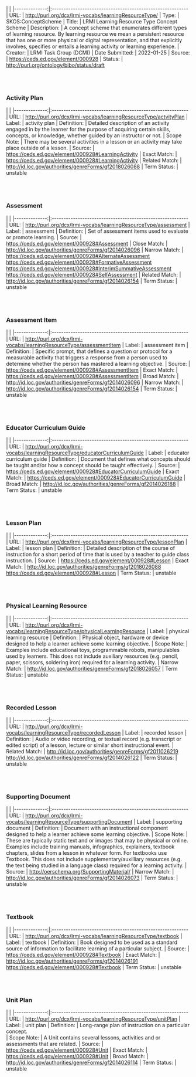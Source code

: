
|               |
|--------------:|:----------------------------------------------------------
| URL:    | http://purl.org/dcx/lrmi-vocabs/learningResourceType/ 
| Type:   | SKOS:ConceptScheme 
| Title: | LRMI Learning Resource Type Concept Scheme 
| Description: | A concept scheme that enumerates different types of learning resource. By learning resource we mean a persistent resource that has one or more physical or digital representation, and that explicitly involves, specifies or entails a learning activity or learning experience. 
| Creator: | LRMI Task Group (DCMI) 
| Date Submitted: | 2022-01-25 
| Source: | https://ceds.ed.gov/element/000928 
| Status: | http://purl.org/ontology/bibo/status/draft 

<br /><br />

### <a id="activityPlan" /> Activity Plan 

|               |
|--------------:|:----------------------------------------------------------
| URL:    | http://purl.org/dcx/lrmi-vocabs/learningResourceType/actvityPlan
| Label: | activity plan 
| Definition: | Detailed description of an activity engaged in by the learner for the purpose of acquiring certain skills, concepts, or knowledge, whether guided by an instructor or not. 
| Scope Note: | There may be several activities in a lesson or an activity may take place outside of a lesson. 
| Source: | https://ceds.ed.gov/element/000928#LearningActivity 
| Exact Match: | https://ceds.ed.gov/element/000928#LearningActivity 
| Related Match: | http://id.loc.gov/authorities/genreForms/gf2018026088 
| Term Status: | unstable 

<br /><br />

### <a id="assessment" /> Assessment 

|               |
|--------------:|:----------------------------------------------------------
| URL:    | http://purl.org/dcx/lrmi-vocabs/learningResourceType/assessment
| Label: | assessment 
| Definition: | Set of assessment items used to evaluate or promote learning. 
| Source: | https://ceds.ed.gov/element/000928#Assessment 
| Close Match: | http://id.loc.gov/authorities/genreForms/gf2014026096 
| Narrow Match: | https://ceds.ed.gov/element/000928#AlternateAssessment https://ceds.ed.gov/element/000928#FormativeAssessment https://ceds.ed.gov/element/000928#InterimSummativeAssessment https://ceds.ed.gov/element/000928#SelfAssessment 
| Related Match: | http://id.loc.gov/authorities/genreForms/gf2014026154 
| Term Status: | unstable 

<br /><br />

### <a id="assessmentItem" /> Assessment Item 

|               |
|--------------:|:----------------------------------------------------------
| URL:    | http://purl.org/dcx/lrmi-vocabs/learningResourceType/assessmentItem
| Label: | assessment item 
| Definition: | Specific prompt, that defines a question or protocol for a measurable activity that triggers a response from a person used to determine whether the person has mastered a learning objective. 
| Source: | https://ceds.ed.gov/element/000928#AssessmentItem 
| Exact Match: | https://ceds.ed.gov/element/000928#AssessmentItem 
| Broad Match: | http://id.loc.gov/authorities/genreForms/gf2014026096 
| Narrow Match: | http://id.loc.gov/authorities/genreForms/gf2014026154 
| Term Status: | unstable 

<br /><br />

### <a id="educatorCurriculumGuide" /> Educator Curriculum Guide 

|               |
|--------------:|:----------------------------------------------------------
| URL:    | http://purl.org/dcx/lrmi-vocabs/learningResourceType/educatorCurriculumGuide
| Label: | educator curriculum guide 
| Definition: | Document that defines what concepts should be taught and/or how a concept should be taught effectively. 
| Source: | https://ceds.ed.gov/element/000928#EducatorCurriculumGuide 
| Exact Match: | https://ceds.ed.gov/element/000928#EducatorCurriculumGuide 
| Broad Match: | http://id.loc.gov/authorities/genreForms/gf2014026188 
| Term Status: | unstable 

<br /><br />

### <a id="lessonPlan" /> Lesson Plan 

|               |
|--------------:|:----------------------------------------------------------
| URL:    | http://purl.org/dcx/lrmi-vocabs/learningResourceType/lessonPlan
| Label: | lesson plan 
| Definition: | Detailed description of the course of instruction for a ­short period of time that is used by a teacher to guide class instruction. 
| Source: | https://ceds.ed.gov/element/000928#Lesson 
| Exact Match: | http://id.loc.gov/authorities/genreForms/gf2018026088 https://ceds.ed.gov/element/000928#Lesson 
| Term Status: | unstable 

<br /><br />

### <a id="physicalLearningResource" /> Physical Learning Resource 

|               |
|--------------:|:----------------------------------------------------------
| URL:    | http://purl.org/dcx/lrmi-vocabs/learningResourceType/physicalLearningResource
| Label: | physical learning resource 
| Definition: | Physical object, hardware or device designed to help a learner achieve some learning objective. 
| Scope Note: | Examples include educational toys, programmable robots, manipulables used by learners. This does not include auxiliary resources (e.g. pencil, paper, scissors, soldering iron) required for a learning activity. 
| Narrow Match: | http://id.loc.gov/authorities/genreForms/gf2018026057 
| Term Status: | unstable 

<br /><br />

### <a id="recordedLesson" /> Recorded Lesson 

|               |
|--------------:|:----------------------------------------------------------
| URL:    | http://purl.org/dcx/lrmi-vocabs/learningResourceType/recordedLesson
| Label: | recorded lesson 
| Definition: | Audio or video recording, or textual record (e.g. transcript or edited script) of a lesson, lecture or similar short instructional event. 
| Related Match: | http://id.loc.gov/authorities/genreForms/gf2011026219 http://id.loc.gov/authorities/genreForms/gf2014026122 
| Term Status: | unstable 

<br /><br />

### <a id="supportingDocument" /> Supporting Document 

|               |
|--------------:|:----------------------------------------------------------
| URL:    | http://purl.org/dcx/lrmi-vocabs/learningResourceType/supportingDocument
| Label: | supporting document 
| Definition: | Document with an instructional component designed to help a learner achieve some learning objective. 
| Scope Note: | These are typically static text and or images that may be physical or online. Examples include training manuals, infographics, explainers, textbook chapters, slides from a lesson in whatever form. For textbooks use Textbook. This does not include supplementary/auxilliary resources (e.g. the text being studied in a language class) required for a learning activity. 
| Source: | http://oerschema.org/SupportingMaterial/ 
| Narrow Match: | http://id.loc.gov/authorities/genreForms/gf2014026073 
| Term Status: | unstable 

<br /><br />

### <a id="textbook" /> Textbook 

|               |
|--------------:|:----------------------------------------------------------
| URL:    | http://purl.org/dcx/lrmi-vocabs/learningResourceType/textbook
| Label: | textbook 
| Definition: | Book designed to be used as a standard source of information to facilitate learning of  a particular subject. 
| Source: | https://ceds.ed.gov/element/000928#Textbook 
| Exact Match: | http://id.loc.gov/authorities/genreForms/gf2014026191 https://ceds.ed.gov/element/000928#Textbook 
| Term Status: | unstable 

<br /><br />

### <a id="unitPlan" /> Unit Plan 

|               |
|--------------:|:----------------------------------------------------------
| URL:    | http://purl.org/dcx/lrmi-vocabs/learningResourceType/unitPlan
| Label: | unit plan 
| Definition: | Long-range plan of instruction on a particular concept.  
| Scope Note: | A Unit contains several lessons, activities and or assessments that are related. 
| Source: | https://ceds.ed.gov/element/000928#Unit 
| Exact Match: | https://ceds.ed.gov/element/000928#Unit 
| Broad Match: | http://id.loc.gov/authorities/genreForms/gf2014026114 
| Term Status: | unstable 

<br /><br />

